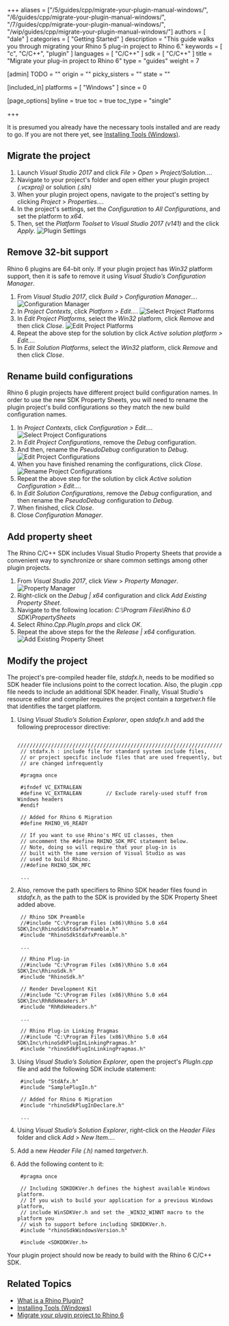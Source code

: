 +++
aliases = ["/5/guides/cpp/migrate-your-plugin-manual-windows/", "/6/guides/cpp/migrate-your-plugin-manual-windows/", "/7/guides/cpp/migrate-your-plugin-manual-windows/", "/wip/guides/cpp/migrate-your-plugin-manual-windows/"]
authors = [ "dale" ]
categories = [ "Getting Started" ]
description = "This guide walks you through migrating your Rhino 5 plug-in project to Rhino 6."
keywords = [ "c", "C/C++", "plugin" ]
languages = [ "C/C++" ]
sdk = [ "C/C++" ]
title = "Migrate your plug-in project to Rhino 6"
type = "guides"
weight = 7

[admin]
TODO = ""
origin = ""
picky_sisters = ""
state = ""

[included_in]
platforms = [ "Windows" ]
since = 0

[page_options]
byline = true
toc = true
toc_type = "single"

+++


It is presumed you already have the necessary tools installed and are ready to go.  If you are not there yet, see [Installing Tools (Windows)](/guides/cpp/installing-tools-windows).

## Migrate the project

1. Launch *Visual Studio 2017* and click *File* > *Open* > *Project/Solution...*.
2. Navigate to your project's folder and open either your plugin project *(.vcxproj)* or solution *(.sln)*
3. When your plugin project opens, navigate to the project's setting by clicking *Project* > *Properties...*.
4. In the project's settings, set the *Configuration* to *All Configurations*, and set the platform to *x64*.
5. Then, set the *Platform Toolset* to *Visual Studio 2017 (v141)* and the click *Apply*.
  ![Plugin Settings](/images/migrate-plugin-windows-cpp.png)

## Remove 32-bit support

Rhino 6 plugins are 64-bit only. If your plugin project has *Win32* platform support, then it is safe to remove it using *Visual Studio’s Configuration Manager*.

1. From *Visual Studio 2017*, click *Build* > *Configuration Manager...*.
   ![Configuration Manager](/images/migrate-plugin-windows-cpp-02.png)
2. In *Project Contexts*, click *Platform > Edit...*.
   ![Select Project Platforms](/images/migrate-plugin-windows-cpp-03.png)
3. In *Edit Project Platforms*, select the *Win32* platform, click *Remove* and then click *Close*.
   ![Edit Project Platforms](/images/migrate-plugin-windows-cpp-04.png)
4. Repeat the above step for the solution by click *Active solution platform > Edit...*.
5. In *Edit Solution Platforms*, select the *Win32* platform, click *Remove* and then click *Close*.

## Rename build configurations

Rhino 6 plugin projects have different project build configuration names. In order to use the new SDK Property Sheets, you will need to rename the plugin project's build configurations so they match the new build configuration names.

1. In *Project Contexts*, click *Configuration > Edit...*.
   ![Select Project Configurations](/images/migrate-plugin-windows-cpp-05.png)
2. In *Edit Project Configurations*, remove the *Debug* configuration.
3. And then, rename the *PseudoDebug* configuration to *Debug*.
   ![Edit Project Configurations](/images/migrate-plugin-windows-cpp-06.png)
4. When you have finished renaming the configurations, click *Close*.
   ![Rename Project Configurations](/images/migrate-plugin-windows-cpp-07.png)
5. Repeat the above step for the solution by click *Active solution Configuration > Edit...*.
6. In *Edit Solution Configurations*, remove the *Debug* configuration, and then rename the *PseudoDebug* configuration to *Debug*.
7. When finished, click *Close*.
8. Close *Configuration Manager*.

## Add property sheet

The Rhino C/C++ SDK includes Visual Studio Property Sheets that provide a convenient way to synchronize or share common settings among other plugin projects.

1. From *Visual Studio 2017*, click *View* > *Property Manager*.
   ![Property Manager](/images/migrate-plugin-windows-cpp-08.png)
2. Right-click on the *Debug &#124; x64* configuration and click *Add Existing Property Sheet*.
3. Navigate to the following location: *C:\Program Files\Rhino 6.0 SDK\PropertySheets*
4. Select *Rhino.Cpp.PlugIn.props* and click *OK*.
5. Repeat the above steps for the the *Release &#124; x64* configuration.
   ![Add Existing Property Sheet](/images/migrate-plugin-windows-cpp-09.png)

## Modify the project

The project's pre-compiled header file, *stdafx.h*, needs to be modified so SDK header file inclusions point to the correct location. Also, the plugin .cpp file needs to include an additional SDK header. Finally, Visual Studio's resource editor and compiler requires the project contain a *targetver.h* file that identifies the target platform.

1. Using *Visual Studio’s Solution Explorer*, open *stdafx.h* and add the following preprocessor directive:

        /////////////////////////////////////////////////////////////////////////////
        // stdafx.h : include file for standard system include files,
        // or project specific include files that are used frequently, but
        // are changed infrequently
       
        #pragma once
       
        #ifndef VC_EXTRALEAN
        #define VC_EXTRALEAN        // Exclude rarely-used stuff from Windows headers
        #endif
       
        // Added for Rhino 6 Migration
        #define RHINO_V6_READY
        
        // If you want to use Rhino's MFC UI classes, then
        // uncomment the #define RHINO_SDK_MFC statement below. 
        // Note, doing so will require that your plug-in is
        // built with the same version of Visual Studio as was
        // used to build Rhino.
        //#define RHINO_SDK_MFC
       
        ...

2. Also, remove the path specifiers to Rhino SDK header files found in *stdafx.h*, as the path to the SDK is provided by the SDK Property Sheet added above.

        // Rhino SDK Preamble
        //#include "C:\Program Files (x86)\Rhino 5.0 x64 SDK\Inc\RhinoSdkStdafxPreamble.h"
        #include "RhinoSdkStdafxPreamble.h"
       
        ...
       
        // Rhino Plug-in
        //#include "C:\Program Files (x86)\Rhino 5.0 x64 SDK\Inc\RhinoSdk.h"
        #include "RhinoSdk.h"
       
        // Render Development Kit
        //#include "C:\Program Files (x86)\Rhino 5.0 x64 SDK\Inc\RhRdkHeaders.h"
        #include "RhRdkHeaders.h"
       
        ...
       
        // Rhino Plug-in Linking Pragmas
        //#include "C:\Program Files (x86)\Rhino 5.0 x64 SDK\Inc\rhinoSdkPlugInLinkingPragmas.h"
        #include "rhinoSdkPlugInLinkingPragmas.h"

3. Using *Visual Studio’s Solution Explorer*, open the project's *PlugIn.cpp* file and add the following SDK include statement:

        #include "StdAfx.h"
        #include "SamplePlugIn.h"
       
        // Added for Rhino 6 Migration
        #include "rhinoSdkPlugInDeclare.h"
       
        ...

4. Using *Visual Studio’s Solution Explorer*, right-click on the *Header Files* folder and click *Add* > *New Item...*.
5. Add a new *Header File (.h)* named *targetver.h*.
6. Add the following content to it:

        #pragma once

        // Including SDKDDKVer.h defines the highest available Windows platform.
        // If you wish to build your application for a previous Windows platform,
        // include WinSDKVer.h and set the _WIN32_WINNT macro to the platform you
        // wish to support before including SDKDDKVer.h.
        #include "rhinoSdkWindowsVersion.h"
       
        #include <SDKDDKVer.h>

Your plugin project should now be ready to build with the Rhino 6 C/C++ SDK.

## Related Topics

- [What is a Rhino Plugin?](/guides/general/what-is-a-rhino-plugin)
- [Installing Tools (Windows)](/guides/cpp/installing-tools-windows)
- [Migrate your plugin project to Rhino 6](/guides/cpp/migrate-your-plugin-windows)
